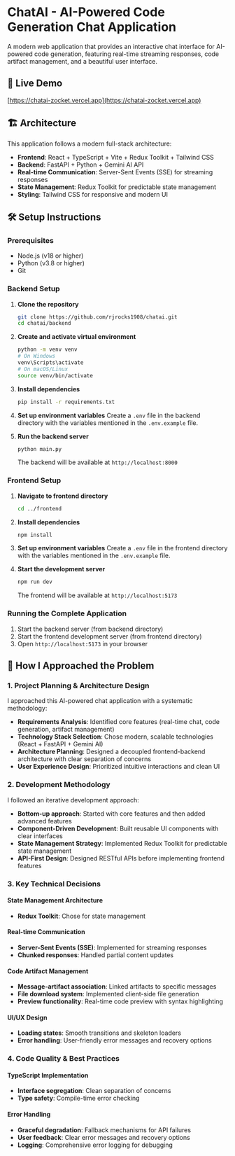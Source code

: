 # ChatAI - AI-Powered Code Generation Chat Application

A modern web application that provides an interactive chat interface for AI-powered code generation, featuring real-time streaming responses, code artifact management, and a beautiful user interface.

## 🚀 Live Demo

[https://chatai-zocket.vercel.app](https://chatai-zocket.vercel.app)

## 🏗️ Architecture

This application follows a modern full-stack architecture:

- **Frontend**: React + TypeScript + Vite + Redux Toolkit + Tailwind CSS
- **Backend**: FastAPI + Python + Gemini AI API
- **Real-time Communication**: Server-Sent Events (SSE) for streaming responses
- **State Management**: Redux Toolkit for predictable state management
- **Styling**: Tailwind CSS for responsive and modern UI

## 🛠️ Setup Instructions

### Prerequisites

- Node.js (v18 or higher)
- Python (v3.8 or higher)
- Git

### Backend Setup

1. **Clone the repository**
   ```bash
   git clone https://github.com/rjrocks1908/chatai.git
   cd chatai/backend
   ```

2. **Create and activate virtual environment**
   ```bash
   python -m venv venv
   # On Windows
   venv\Scripts\activate
   # On macOS/Linux
   source venv/bin/activate
   ```

3. **Install dependencies**
   ```bash
   pip install -r requirements.txt
   ```

4. **Set up environment variables**
   Create a `.env` file in the backend directory with the variables mentioned in the `.env.example` file.

5. **Run the backend server**
   ```bash
   python main.py
   ```
   The backend will be available at `http://localhost:8000`

### Frontend Setup

1. **Navigate to frontend directory**
   ```bash
   cd ../frontend
   ```

2. **Install dependencies**
   ```bash
   npm install
   ```

3. **Set up environment variables**
   Create a `.env` file in the frontend directory with the variables mentioned in the `.env.example` file.

4. **Start the development server**
   ```bash
   npm run dev
   ```
   The frontend will be available at `http://localhost:5173`

### Running the Complete Application

1. Start the backend server (from backend directory)
2. Start the frontend development server (from frontend directory)
3. Open `http://localhost:5173` in your browser

## 🎯 How I Approached the Problem

### 1. **Project Planning & Architecture Design**
I approached this AI-powered chat application with a systematic methodology:

- **Requirements Analysis**: Identified core features (real-time chat, code generation, artifact management)
- **Technology Stack Selection**: Chose modern, scalable technologies (React + FastAPI + Gemini AI)
- **Architecture Planning**: Designed a decoupled frontend-backend architecture with clear separation of concerns
- **User Experience Design**: Prioritized intuitive interactions and clean UI

### 2. **Development Methodology**
I followed an iterative development approach:

- **Bottom-up approach**: Started with core features and then added advanced features
- **Component-Driven Development**: Built reusable UI components with clear interfaces
- **State Management Strategy**: Implemented Redux Toolkit for predictable state management
- **API-First Design**: Designed RESTful APIs before implementing frontend features

### 3. **Key Technical Decisions**

#### **State Management Architecture**
- **Redux Toolkit**: Chose for state management

#### **Real-time Communication**
- **Server-Sent Events (SSE)**: Implemented for streaming responses
- **Chunked responses**: Handled partial content updates

#### **Code Artifact Management**
- **Message-artifact association**: Linked artifacts to specific messages
- **File download system**: Implemented client-side file generation
- **Preview functionality**: Real-time code preview with syntax highlighting

#### **UI/UX Design**
- **Loading states**: Smooth transitions and skeleton loaders
- **Error handling**: User-friendly error messages and recovery options

### 4. **Code Quality & Best Practices**

#### **TypeScript Implementation**
- **Interface segregation**: Clean separation of concerns
- **Type safety**: Compile-time error checking


#### **Error Handling**
- **Graceful degradation**: Fallback mechanisms for API failures
- **User feedback**: Clear error messages and recovery options
- **Logging**: Comprehensive error logging for debugging
